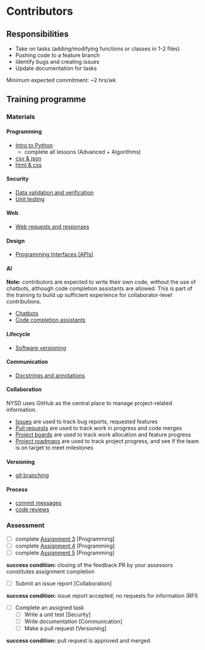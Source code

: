 # Contributors

## Responsibilities

- Take on tasks (adding/modifying functions or classes in 1-2 files)
- Pushing code to a feature branch
- Identify bugs and creating issues
- Update documentation for tasks

Minimum expected commitment: ~2 hrs/wk

## Training programme

### Materials

#### Programming

- [Intro to Python](https://github.com/nyjc-computing/intro-to-python)
  - complete all lessons (Advanced + Algorithms)
- [csv & json](training/csv-and-json.md)
- [html & css](training/html-and-css.md)

#### Security

- [Data validation and verification](training/data-validation-and-verification.md)
- [Unit testing](training/unit-testing.md)

#### Web

- [Web requests and responses](training/web-requests-and-responses.md)

#### Design

- [Programming Interfaces (APIs)](training/programming-interfaces-apis.md)

#### AI

**Note:** contributors are expected to write their own code, without the use of chatbots, although code completion assistants are allowed. This is part of the training to build up sufficient experience for collaborator-level contributions.

- [Chatbots](training/chatbots.md)
- [Code completion assistants](training/code-completion-assistants.md)

#### Lifecycle

- [Software versioning](training/software-versioning.md)

#### Communication

- [Docstrings and annotations](training/docstrings-and-annotations.md)

#### Collaboration

NYSD uses GitHub as the central place to manage project-related information.

- [Issues](training/artifact-issues.md) are used to track bug reports, requested features
- [Pull requests](training/artifact-pull-requests.md) are used to track work in progress and code merges
- [Project boards](training/artifact-project-boards.md) are used to track work allocation and feature progress
- [Project roadmaps](training/artifact-project-roadmaps.md) are used to track project progress, and see if the team is on target to meet milestones

#### Versioning

- [git branching](training/branching-in-git.md)

#### Process

- [commit messages](training/commit-messages.md)
- [code reviews](training/code-reviews.md)

### Assessment

- [ ] complete [Assignment 3](https://classroom.github.com/a/H4vM5Fmz) [Programming]
- [ ] complete [Assignment 4](https://classroom.github.com/a/sI8EykXb) [Programming]
- [ ] complete [Assignment 5](https://classroom.github.com/a/BiyGzw0f) [Programming]

**success condition:** closing of the feedback PR by your assessors constitutes assignment completion

- [ ] Submit an issue report [Collaboration]

**success condition:** issue report accepted; no requests for information (RFI)

- [ ] Complete an assigned task
  - [ ] Write a unit test [Security]
  - [ ] Write documentation [Communication]
  - [ ] Make a pull request [Versioning]

**success condition:** pull request is approved and merged
